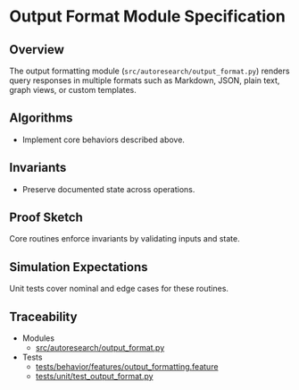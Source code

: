 # Output Format Module Specification

## Overview

The output formatting module (`src/autoresearch/output_format.py`) renders query
responses in multiple formats such as Markdown, JSON, plain text, graph views,
or custom templates.

## Algorithms

- Implement core behaviors described above.

## Invariants

- Preserve documented state across operations.

## Proof Sketch

Core routines enforce invariants by validating inputs and state.

## Simulation Expectations

Unit tests cover nominal and edge cases for these routines.

## Traceability


- Modules
  - [src/autoresearch/output_format.py][m1]
- Tests
  - [tests/behavior/features/output_formatting.feature][t1]
  - [tests/unit/test_output_format.py][t2]

[m1]: ../../src/autoresearch/output_format.py
[t1]: ../../tests/behavior/features/output_formatting.feature
[t2]: ../../tests/unit/test_output_format.py
